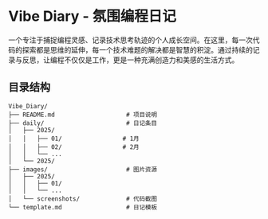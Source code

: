 # Vibe Diary - 氛围编程日记

一个专注于捕捉编程灵感、记录技术思考轨迹的个人成长空间。在这里，每一次代码的探索都是思维的延伸，每一个技术难题的解决都是智慧的积淀。通过持续的记录与反思，让编程不仅仅是工作，更是一种充满创造力和美感的生活方式。

## 目录结构

```
Vibe_Diary/
├── README.md                    # 项目说明
├── daily/                       # 日记条目
│   ├── 2025/
│   │   ├── 01/                 # 1月
│   │   ├── 02/                 # 2月
│   │   └── ...
│   └── 2025/
├── images/                      # 图片资源
│   ├── 2025/
│   │   ├── 01/
│   │   └── ...
│   └── screenshots/             # 代码截图
└── template.md                  # 日记模板
```
